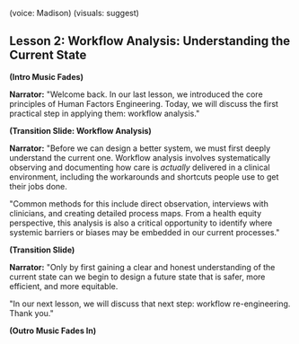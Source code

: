 (voice: Madison)
(visuals: suggest)

## Lesson 2: Workflow Analysis: Understanding the Current State

**(Intro Music Fades)**

**Narrator:** "Welcome back. In our last lesson, we introduced the core principles of Human Factors Engineering. Today, we will discuss the first practical step in applying them: workflow analysis."

**(Transition Slide: Workflow Analysis)**

**Narrator:** "Before we can design a better system, we must first deeply understand the current one. Workflow analysis involves systematically observing and documenting how care is *actually* delivered in a clinical environment, including the workarounds and shortcuts people use to get their jobs done.

"Common methods for this include direct observation, interviews with clinicians, and creating detailed process maps. From a health equity perspective, this analysis is also a critical opportunity to identify where systemic barriers or biases may be embedded in our current processes."

**(Transition Slide)**

**Narrator:** "Only by first gaining a clear and honest understanding of the current state can we begin to design a future state that is safer, more efficient, and more equitable.

"In our next lesson, we will discuss that next step: workflow re-engineering. Thank you."

**(Outro Music Fades In)**
